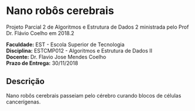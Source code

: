 # Nano robôs cerebrais
Projeto Parcial 2 de Algoritmos e Estrutura de Dados 2 ministrada pelo Prof Dr. Flávio Coelho em 2018.2

**Faculdade:** EST - Escola Superior de Tecnologia\
**Disciplina:** ESTCMP012 - Algoritmos e Estrutura de Dados II\
**Docente:** Dr. Flavio Jose Mendes Coelho\
**Prazo de Entrega:** 30/11/2018
## Descrição
Nano robôs cerebrais passeiam pelo cérebro curando blocos de células cancerígenas.
